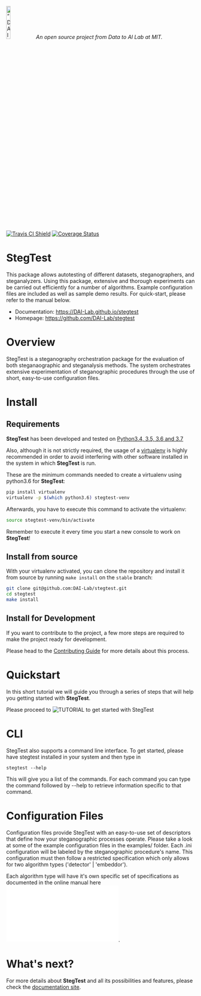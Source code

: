 <p align="left">
<img width=15% src="https://dai.lids.mit.edu/wp-content/uploads/2018/06/Logo_DAI_highres.png" alt=“DAI-Lab” />
<i>An open source project from Data to AI Lab at MIT.</i>
</p>

<!-- Uncomment these lines after releasing the package to PyPI for version and downloads badges -->
<!--[![PyPI Shield](https://img.shields.io/pypi/v/stegtest.svg)](https://pypi.python.org/pypi/stegtest)-->
<!--[![Downloads](https://pepy.tech/badge/stegtest)](https://pepy.tech/project/stegtest)-->
[![Travis CI Shield](https://travis-ci.org/DAI-Lab/stegtest.svg?branch=master)](https://travis-ci.org/DAI-Lab/stegtest)
[![Coverage Status](https://codecov.io/gh/DAI-Lab/stegtest/branch/master/graph/badge.svg)](https://codecov.io/gh/DAI-Lab/stegtest)

# StegTest

This package allows autotesting of different datasets, steganographers, and steganalyzers. Using this package, extensive and thorough experiments can be carried out efficiently for a number of algorithms. Example configuration files are included as well as sample demo results. For quick-start, please refer to the manual below. 

- Documentation: https://DAI-Lab.github.io/stegtest
- Homepage: https://github.com/DAI-Lab/stegtest

# Overview

StegTest is a steganography orchestration package for the evaluation of both steganaographic and steganalysis methods. The system orchestrates extensive experimentation of steganographic procedures through the use of short, easy-to-use configuration files. 

# Install

## Requirements

**StegTest** has been developed and tested on [Python3.4, 3.5, 3.6 and 3.7](https://www.python.org/downloads/)

Also, although it is not strictly required, the usage of a [virtualenv](https://virtualenv.pypa.io/en/latest/)
is highly recommended in order to avoid interfering with other software installed in the system
in which **StegTest** is run.

These are the minimum commands needed to create a virtualenv using python3.6 for **StegTest**:

```bash
pip install virtualenv
virtualenv -p $(which python3.6) stegtest-venv
```

Afterwards, you have to execute this command to activate the virtualenv:

```bash
source stegtest-venv/bin/activate
```

Remember to execute it every time you start a new console to work on **StegTest**!

<!-- Uncomment this section after releasing the package to PyPI for installation instructions
## Install from PyPI

After creating the virtualenv and activating it, we recommend using
[pip](https://pip.pypa.io/en/stable/) in order to install **StegTest**:

```bash
pip install stegtest
```

This will pull and install the latest stable release from [PyPI](https://pypi.org/).
-->

## Install from source

With your virtualenv activated, you can clone the repository and install it from
source by running `make install` on the `stable` branch:

```bash
git clone git@github.com:DAI-Lab/stegtest.git
cd stegtest
make install
```

## Install for Development

If you want to contribute to the project, a few more steps are required to make the project ready
for development.

Please head to the [Contributing Guide](https://DAI-Lab.github.io/stegtest/contributing.html#get-started)
for more details about this process.

# Quickstart

In this short tutorial we will guide you through a series of steps that will help you
getting started with **StegTest**.

Please proceed to ![TUTORIAL](notebooks/Tutorial.ipynb) to get started with StegTest

# CLI

StegTest also supports a command line interface. To get started, please have stegtest installed in your system and then type in 
```
stegtest --help
```

This will give you a list of the commands. For each command you can type the command followed by --help to retrieve information specific to that command. 

# Configuration Files

Configuration files provide StegTest with an easy-to-use set of descriptors that define how your steganographic processes operate. Please take a look at some of the example configuration files in the examples/ folder. Each .ini configuration will be labeled by the steganographic procedure's name. This configuration must then follow a restricted specification which only allows for two algorithm types ('detector' | 'embeddor'). 

Each algorithm type will have it's own specific set of specifications as documented in the online manual here ![CONFIGURATION.MD](CONFIGURATION.md).

# What's next?

For more details about **StegTest** and all its possibilities
and features, please check the [documentation site](
https://DAI-Lab.github.io/stegtest/).
